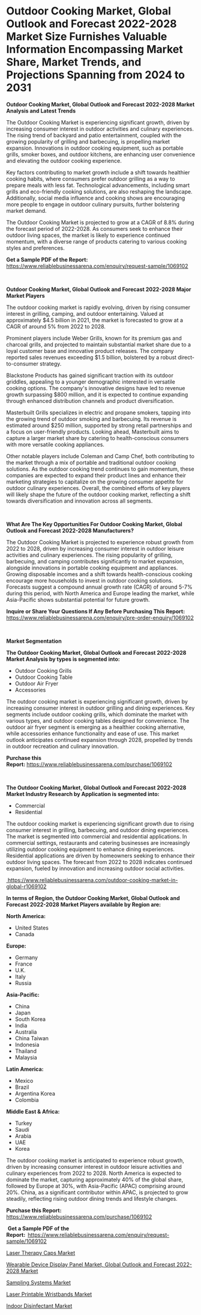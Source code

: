 <p><h1>Outdoor Cooking Market, Global Outlook and Forecast 2022-2028 Market Size Furnishes Valuable Information Encompassing Market Share, Market Trends, and Projections Spanning from 2024 to 2031</h1></p><p><strong>Outdoor Cooking Market, Global Outlook and Forecast 2022-2028 Market Analysis and Latest Trends</strong></p>
<p><p>The Outdoor Cooking Market is experiencing significant growth, driven by increasing consumer interest in outdoor activities and culinary experiences. The rising trend of backyard and patio entertainment, coupled with the growing popularity of grilling and barbecuing, is propelling market expansion. Innovations in outdoor cooking equipment, such as portable grills, smoker boxes, and outdoor kitchens, are enhancing user convenience and elevating the outdoor cooking experience.</p><p>Key factors contributing to market growth include a shift towards healthier cooking habits, where consumers prefer outdoor grilling as a way to prepare meals with less fat. Technological advancements, including smart grills and eco-friendly cooking solutions, are also reshaping the landscape. Additionally, social media influence and cooking shows are encouraging more people to engage in outdoor culinary pursuits, further bolstering market demand.</p><p>The Outdoor Cooking Market is projected to grow at a CAGR of 8.8% during the forecast period of 2022-2028. As consumers seek to enhance their outdoor living spaces, the market is likely to experience continued momentum, with a diverse range of products catering to various cooking styles and preferences.</p></p>
<p><strong>Get a Sample PDF of the Report:&nbsp;</strong> <a href="https://www.reliablebusinessarena.com/enquiry/request-sample/1069102">https://www.reliablebusinessarena.com/enquiry/request-sample/1069102</a></p>
<p>&nbsp;</p>
<p><strong>Outdoor Cooking Market, Global Outlook and Forecast 2022-2028 Major Market Players</strong></p>
<p><p>The outdoor cooking market is rapidly evolving, driven by rising consumer interest in grilling, camping, and outdoor entertaining. Valued at approximately $4.5 billion in 2021, the market is forecasted to grow at a CAGR of around 5% from 2022 to 2028.</p><p>Prominent players include Weber Grills, known for its premium gas and charcoal grills, and projected to maintain substantial market share due to a loyal customer base and innovative product releases. The company reported sales revenues exceeding $1.5 billion, bolstered by a robust direct-to-consumer strategy.</p><p>Blackstone Products has gained significant traction with its outdoor griddles, appealing to a younger demographic interested in versatile cooking options. The company's innovative designs have led to revenue growth surpassing $800 million, and it is expected to continue expanding through enhanced distribution channels and product diversification.</p><p>Masterbuilt Grills specializes in electric and propane smokers, tapping into the growing trend of outdoor smoking and barbecuing. Its revenue is estimated around $250 million, supported by strong retail partnerships and a focus on user-friendly products. Looking ahead, Masterbuilt aims to capture a larger market share by catering to health-conscious consumers with more versatile cooking appliances.</p><p>Other notable players include Coleman and Camp Chef, both contributing to the market through a mix of portable and traditional outdoor cooking solutions. As the outdoor cooking trend continues to gain momentum, these companies are expected to expand their product lines and enhance their marketing strategies to capitalize on the growing consumer appetite for outdoor culinary experiences. Overall, the combined efforts of key players will likely shape the future of the outdoor cooking market, reflecting a shift towards diversification and innovation across all segments.</p></p>
<p>&nbsp;</p>
<p><strong>What Are The Key Opportunities For Outdoor Cooking Market, Global Outlook and Forecast 2022-2028 Manufacturers?</strong></p>
<p><p>The Outdoor Cooking Market is projected to experience robust growth from 2022 to 2028, driven by increasing consumer interest in outdoor leisure activities and culinary experiences. The rising popularity of grilling, barbecuing, and camping contributes significantly to market expansion, alongside innovations in portable cooking equipment and appliances. Growing disposable incomes and a shift towards health-conscious cooking encourage more households to invest in outdoor cooking solutions. Forecasts suggest a compound annual growth rate (CAGR) of around 5-7% during this period, with North America and Europe leading the market, while Asia-Pacific shows substantial potential for future growth.</p></p>
<p><strong>Inquire or Share Your Questions If Any Before Purchasing This Report:</strong> <a href="https://www.reliablebusinessarena.com/enquiry/pre-order-enquiry/1069102">https://www.reliablebusinessarena.com/enquiry/pre-order-enquiry/1069102</a></p>
<p>&nbsp;</p>
<p><strong>Market Segmentation</strong></p>
<p><strong>The Outdoor Cooking Market, Global Outlook and Forecast 2022-2028 Market Analysis by types is segmented into:</strong></p>
<p><ul><li>Outdoor Cooking Grills</li><li>Outdoor Cooking Table</li><li>Outdoor Air Fryer</li><li>Accessories</li></ul></p>
<p><p>The outdoor cooking market is experiencing significant growth, driven by increasing consumer interest in outdoor grilling and dining experiences. Key segments include outdoor cooking grills, which dominate the market with various types, and outdoor cooking tables designed for convenience. The outdoor air fryer segment is emerging as a healthier cooking alternative, while accessories enhance functionality and ease of use. This market outlook anticipates continued expansion through 2028, propelled by trends in outdoor recreation and culinary innovation.</p></p>
<p><strong>Purchase this Report:&nbsp;</strong><a href="https://www.reliablebusinessarena.com/purchase/1069102">https://www.reliablebusinessarena.com/purchase/1069102</a></p>
<p>&nbsp;</p>
<p><strong>The Outdoor Cooking Market, Global Outlook and Forecast 2022-2028 Market Industry Research by Application is segmented into:</strong></p>
<p><ul><li>Commercial</li><li>Residential</li></ul></p>
<p><p>The outdoor cooking market is experiencing significant growth due to rising consumer interest in grilling, barbecuing, and outdoor dining experiences. The market is segmented into commercial and residential applications. In commercial settings, restaurants and catering businesses are increasingly utilizing outdoor cooking equipment to enhance dining experiences. Residential applications are driven by homeowners seeking to enhance their outdoor living spaces. The forecast from 2022 to 2028 indicates continued expansion, fueled by innovation and increasing outdoor social activities.</p></p>
<p><a href="https://www.reliablebusinessarena.com/outdoor-cooking-market-in-global-r1069102">&nbsp;https://www.reliablebusinessarena.com/outdoor-cooking-market-in-global-r1069102</a></p>
<p><strong>In terms of Region, the Outdoor Cooking Market, Global Outlook and Forecast 2022-2028 Market Players available by Region are:</strong></p>
<p>
    <p> <strong> North America: </strong>
        <ul>
            <li>United States</li>
            <li>Canada</li>
        </ul>
        </p> 
    <p> <strong> Europe: </strong>
        <ul>
            <li>Germany</li>
            <li>France</li>
            <li>U.K.</li>
            <li>Italy</li>
            <li>Russia</li>
        </ul>
        </p> 
    <p> <strong> Asia-Pacific: </strong>
        <ul>
            <li>China</li>
            <li>Japan</li>
            <li>South Korea</li>
            <li>India</li>
            <li>Australia</li>
            <li>China Taiwan</li>
            <li>Indonesia</li>
            <li>Thailand</li>
            <li>Malaysia</li>
        </ul>
        </p> 
    <p> <strong> Latin America: </strong>
        <ul>
            <li>Mexico</li>
            <li>Brazil</li>
            <li>Argentina Korea</li>
            <li>Colombia</li>
        </ul>
        </p> 
    <p> <strong> Middle East & Africa: </strong>
        <ul>
            <li>Turkey</li>
            <li>Saudi</li>
            <li>Arabia</li>
            <li>UAE</li>
            <li>Korea</li>
        </ul>
    </p>
    </p>
<p><p>The outdoor cooking market is anticipated to experience robust growth, driven by increasing consumer interest in outdoor leisure activities and culinary experiences from 2022 to 2028. North America is expected to dominate the market, capturing approximately 40% of the global share, followed by Europe at 30%, with Asia-Pacific (APAC) comprising around 20%. China, as a significant contributor within APAC, is projected to grow steadily, reflecting rising outdoor dining trends and lifestyle changes. </p></p>
<p><strong>Purchase this Report: </strong><a href="https://www.reliablebusinessarena.com/purchase/1069102">https://www.reliablebusinessarena.com/purchase/1069102</a></p>
<p>&nbsp;<strong>Get a Sample PDF of the Report:&nbsp;&nbsp;</strong><a href="https://www.reliablebusinessarena.com/enquiry/request-sample/1069102">https://www.reliablebusinessarena.com/enquiry/request-sample/1069102</a></p>
<p><strong></strong></p>
<p><p><a href="https://www.linkedin.com/pulse/future-insights-laser-therapy-caps-market-trends-regional-tcvne?trackingId=XEeqdlWTSJafozvX%2FFC48Q%3D%3D">Laser Therapy Caps Market</a></p><p><a href="https://github.com/napierswinnyfg/Market-Research-Report-List-1/blob/main/wearable-device-display-panel-market-global-outlook-and-forecast-2022-2028-market.md">Wearable Device Display Panel Market, Global Outlook and Forecast 2022-2028 Market</a></p><p><a href="https://medium.com/@dylanpullman2023/the-sampling-systems-market-prioritizes-cost-control-and-efficiency-enhancement-3f4f23e6abf8">Sampling Systems Market</a></p><p><a href="https://www.linkedin.com/pulse/global-laser-printable-wristbands-market-trends-analysis-future-1xfce?trackingId=mWf30C08ROC9l7Vka4Bu%2Fg%3D%3D">Laser Printable Wristbands Market</a></p><p><a href="https://issuu.com/reportprime-2/docs/indoor-disinfectant-market-size-203_e097222ceda9ef">Indoor Disinfectant Market</a></p></p>